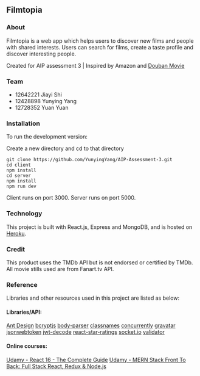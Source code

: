 ## Filmtopia

### About 

Filmtopia is a web app which helps users to discover new films and people with shared interests.
Users can search for films, create a taste profile and discover interesting people.
 
Created for AIP assessment 3 | Inspired by Amazon and [Douban Movie](https://movie.douban.com/)

### Team

- 12642221  Jiayi Shi 
- 12428898  Yunying Yang 
- 12728352  Yuan Yuan 

### Installation

To run the development version:

Create a new directory and cd to that directory

```
git clone https://github.com/YunyingYang/AIP-Assessment-3.git
cd client
npm install
cd server
npm install
npm run dev

```
Client runs on port 3000.
Server runs on port 5000.

### Technology 

This project is built with React.js, Express and MongoDB, and is hosted on [Heroku](https://dashboard.heroku.com/).

### Credit

This product uses the TMDb API but is not endorsed or certified by TMDb.
All movie stills used are from Fanart.tv API.

### Reference

Libraries and other resources used in this project are listed as below:

#### Libraries/API:

[Ant Design](https://ant.design/)
[bcryptjs](https://www.npmjs.com/package/bcryptjs)
[body-parser](https://www.npmjs.com/package/body-parser)
[classnames](https://github.com/JedWatson/classnames)
[concurrently](https://www.npmjs.com/package/concurrently)
[gravatar](https://en.gravatar.com/)
[jsonwebtoken](https://github.com/auth0/node-jsonwebtoken)
[jwt-decode](https://github.com/auth0/jwt-decode)
[react-star-ratings](https://www.npmjs.com/package/react-star-ratings)
[socket.io](https://socket.io/docs/client-api/)
[validator](https://www.npmjs.com/package/validator)


#### Online courses:

[Udamy - React 16 - The Complete Guide](https://www.udemy.com/react-the-complete-guide-incl-redux/)
[Udamy - MERN Stack Front To Back: Full Stack React, Redux & Node.js](https://www.udemy.com/mern-stack-front-to-back/)






